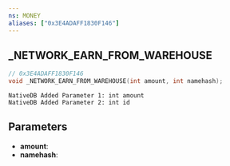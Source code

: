 ```yaml
---
ns: MONEY
aliases: ["0x3E4ADAFF1830F146"]
---
```

## _NETWORK_EARN_FROM_WAREHOUSE

```c
// 0x3E4ADAFF1830F146
void _NETWORK_EARN_FROM_WAREHOUSE(int amount, int namehash);
```

```
NativeDB Added Parameter 1: int amount
NativeDB Added Parameter 2: int id
```

## Parameters
* **amount**: 
* **namehash**: 
